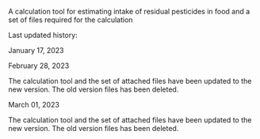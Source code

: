 A calculation tool for estimating intake of residual pesticides in food and a set of files required for the calculation






Last updated history:



January 17, 2023



February 28, 2023

The calculation tool and the set of attached files have been updated to the new version.
The old version files has been deleted.



March 01, 2023

The calculation tool and the set of attached files have been updated to the new version.
The old version files has been deleted.
